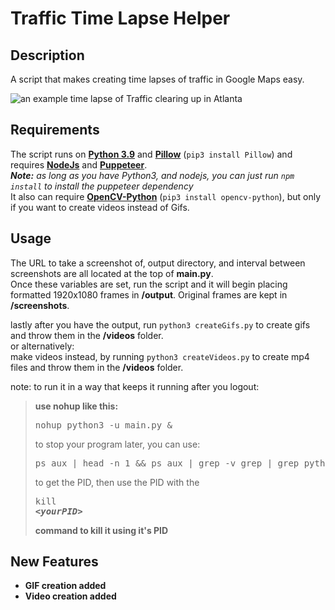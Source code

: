 # Traffic Time Lapse Helper

## Description

A script that makes creating time lapses of traffic in Google Maps easy.

![an example time lapse of Traffic clearing up in Atlanta](example.gif)

## Requirements

The script runs on [**Python 3.9**](http://www.python.org/getit/) and [**Pillow**](https://pillow.readthedocs.io/en/stable/installation.html) (`pip3 install Pillow`) and requires [**NodeJs**](https://nodejs.org/en/download/) and [**Puppeteer**](https://developers.google.com/web/tools/puppeteer).  
***Note:*** *as long as you have Python3, and nodejs, you can just run `npm install` to install the puppeteer dependency*  
It also can require [**OpenCV-Python**](https://pypi.org/project/opencv-python/) (`pip3 install opencv-python`), but only if you want to create videos instead of Gifs.

## Usage

The URL to take a screenshot of, output directory, and interval between screenshots are all located at the top of **main.py**.  
Once these variables are set, run the script and it will begin placing formatted 1920x1080 frames in **/output**. Original frames are kept in **/screenshots**.

lastly after you have the output, run `python3 createGifs.py` to create gifs and throw them in the **/videos** folder.  
or alternatively:  
make videos instead, by running `python3 createVideos.py` to create mp4 files and throw them in the **/videos** folder.

note: to run it in a way that keeps it running after you logout:  
>**use nohup like this:**
><pre>nohup python3 -u main.py &</pre>
>to stop your program later, you can use:
><pre>ps aux | head -n 1 && ps aux | grep -v grep | grep python3\ -u\ main.py</pre>
>to get the PID, then use the PID with the <pre>kill <b>&lt;_yourPID_&gt;<b></pre>
>command to kill it using it's PID


## New Features
  * GIF creation added
  * Video creation added
